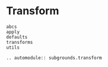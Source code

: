 # Transform

```{toctree}
abcs
apply
defaults
transforms
utils
```

```{eval-rst}
.. automodule:: subgrounds.transform
```
